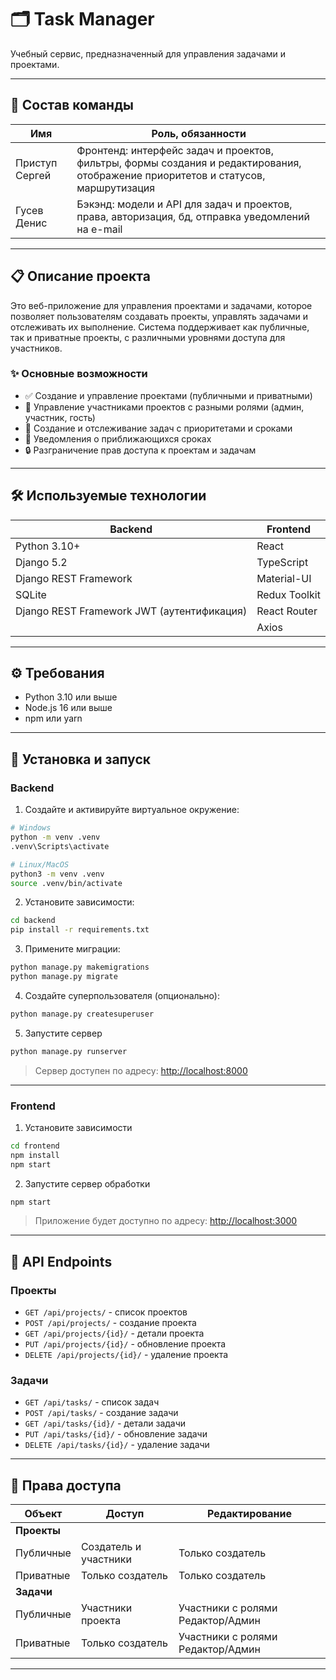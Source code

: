 # 🗂️ Task Manager

Учебный сервис, предназначенный для управления задачами и проектами.

---
 
## 👥 Состав команды

| Имя            | Роль, обязанности                                                                                                                  |
| -------------- |------------------------------------------------------------------------------------------------------------------------------------|
| Приступ Сергей | Фронтенд: интерфейс задач и проектов, фильтры, формы создания и редактирования, отображение приоритетов и статусов, маршрутизация  |                                                                                       |
| Гусев Денис    | Бэкэнд: модели и API для задач и проектов, права, авторизация, бд, отправка уведомлений на e-mail                                  |

---

## 📋 Описание проекта

Это веб-приложение для управления проектами и задачами, которое позволяет пользователям создавать проекты, управлять задачами и отслеживать их выполнение. Система поддерживает как публичные, так и приватные проекты, с различными уровнями доступа для участников.

### ✨ Основные возможности

- ✅ Создание и управление проектами (публичными и приватными)
- 👥 Управление участниками проектов с разными ролями (админ, участник, гость)
- 📝 Создание и отслеживание задач с приоритетами и сроками
- 🔔 Уведомления о приближающихся сроках
- 🔒 Разграничение прав доступа к проектам и задачам

---

## 🛠️ Используемые технологии

| Backend                                    | Frontend      |
| ------------------------------------------ | ------------- |
| Python 3.10+                               | React         |
| Django 5.2                                 | TypeScript    |
| Django REST Framework                      | Material-UI   |
| SQLite                                     | Redux Toolkit |
| Django REST Framework JWT (аутентификация) | React Router  |
|                                            | Axios         |

---

## ⚙️ Требования

- Python 3.10 или выше
- Node.js 16 или выше
- npm или yarn

---

## 🚀 Установка и запуск

### Backend

1. Создайте и активируйте виртуальное окружение:

```bash
# Windows
python -m venv .venv
.venv\Scripts\activate

# Linux/MacOS
python3 -m venv .venv
source .venv/bin/activate
```

2. Установите зависимости:
```bash
cd backend
pip install -r requirements.txt
```

3. Примените миграции:
```bash
python manage.py makemigrations
python manage.py migrate
```

4. Создайте суперпользователя (опционально):
```bash
python manage.py createsuperuser
```

5. Запустите сервер
```bash
python manage.py runserver
```

> Сервер доступен по адресу: [http://localhost:8000](http://localhost:8000)

---

### Frontend

1. Установите зависимости
```bash
cd frontend
npm install
npm start
```

2. Запустите сервер обработки
```bash
npm start
```

> Приложение будет доступно по адресу: [http://localhost:3000](http://localhost:3000)

---

## 📡 API Endpoints

### Проекты
- `GET /api/projects/` - список проектов
- `POST /api/projects/` - создание проекта
- `GET /api/projects/{id}/` - детали проекта
- `PUT /api/projects/{id}/` - обновление проекта
- `DELETE /api/projects/{id}/` - удаление проекта

### Задачи
- `GET /api/tasks/` - список задач
- `POST /api/tasks/` - создание задачи
- `GET /api/tasks/{id}/` - детали задачи
- `PUT /api/tasks/{id}/` - обновление задачи
- `DELETE /api/tasks/{id}/` - удаление задачи

---

## 🔐 Права доступа

| Объект    | Доступ                           | Редактирование                  |
|-----------|---------------------------------|--------------------------------|
| **Проекты** |                                 |                                |
| Публичные  | Создатель и участники            | Только создатель               |
| Приватные  | Только создатель                 | Только создатель               |
| **Задачи**  |                                 |                                |
| Публичные  | Участники проекта                | Участники с ролями Редактор/Админ |
| Приватные  | Только создатель                 | Участники с ролями Редактор/Админ |

---

